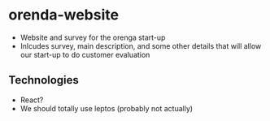 # orenda-website

- Website and survey for the orenga start-up
- Inlcudes survey, main description, and some other details that will allow our start-up to do customer evaluation

## Technologies
- React?
- We should totally use leptos (probably not actually)
